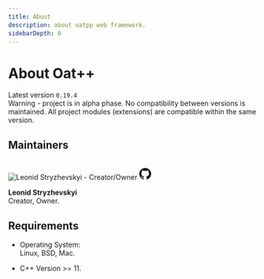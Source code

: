 ```yaml
---
title: About
description: about oatpp web framework. 
sidebarDepth: 0
---
```


# About Oat++ <seo/>

Latest version `0.19.4`  
Warning - project is in alpha phase. 
No compatibility between versions is maintained. 
All project modules (extensions) are compatible within the same version.

## Maintainers

<br>
<img src="https://github.com/lganzzzo.png" alt="Leonid Stryzhevskyi - Creator/Owner" width="90px"> 

<a href="https://github.com/lganzzzo">
    <img src="https://raw.githubusercontent.com/lganzzzo/oatpp-website-res/master/GitHub-Mark-64px.png" width="24px">
</a>

**Leonid Stryzhevskyi**  
Creator, Owner. 

## Requirements

- Operating System:  
Linux, BSD, Mac. 

- C++ Version >= 11.